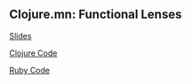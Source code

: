 ## Clojure.mn: Functional Lenses

[Slides](https://github.com/bmaddy/presentations/blob/master/2015-functional-lenses/lenses.pdf)

[Clojure Code](https://github.com/bmaddy/presentations/blob/master/2015-functional-lenses/lenses_demo.clj)

[Ruby Code](https://github.com/bmaddy/fedora_lens)
